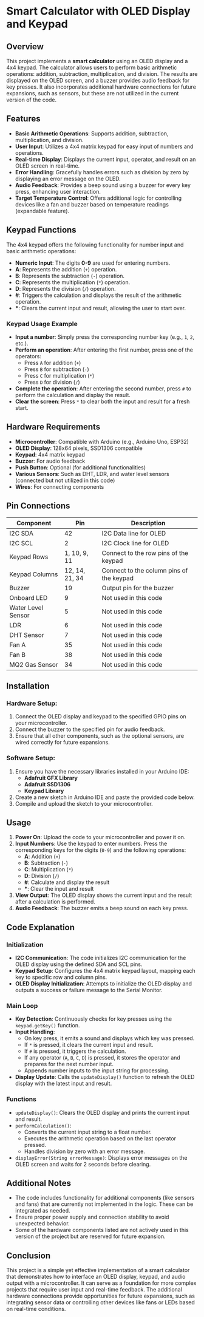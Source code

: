 # Smart Calculator with OLED Display and Keypad

## Overview
This project implements a **smart calculator** using an OLED display and a 4x4 keypad. The calculator allows users to perform basic arithmetic operations: addition, subtraction, multiplication, and division. The results are displayed on the OLED screen, and a buzzer provides audio feedback for key presses. It also incorporates additional hardware connections for future expansions, such as sensors, but these are not utilized in the current version of the code.

## Features
- **Basic Arithmetic Operations**: Supports addition, subtraction, multiplication, and division.
- **User Input**: Utilizes a 4x4 matrix keypad for easy input of numbers and operations.
- **Real-time Display**: Displays the current input, operator, and result on an OLED screen in real-time.
- **Error Handling**: Gracefully handles errors such as division by zero by displaying an error message on the OLED.
- **Audio Feedback**: Provides a beep sound using a buzzer for every key press, enhancing user interaction.
- **Target Temperature Control**: Offers additional logic for controlling devices like a fan and buzzer based on temperature readings (expandable feature).

## Keypad Functions
The 4x4 keypad offers the following functionality for number input and basic arithmetic operations:
- **Numeric Input**: The digits **0-9** are used for entering numbers.
- **A**: Represents the addition (`+`) operation.
- **B**: Represents the subtraction (`-`) operation.
- **C**: Represents the multiplication (`*`) operation.
- **D**: Represents the division (`/`) operation.
- **#**: Triggers the calculation and displays the result of the arithmetic operation.
- **\***: Clears the current input and result, allowing the user to start over.

### Keypad Usage Example
- **Input a number**: Simply press the corresponding number key (e.g., `1`, `2`, etc.).
- **Perform an operation**: After entering the first number, press one of the operators:
  - Press `A` for addition (`+`)
  - Press `B` for subtraction (`-`)
  - Press `C` for multiplication (`*`)
  - Press `D` for division (`/`)
- **Complete the operation**: After entering the second number, press `#` to perform the calculation and display the result.
- **Clear the screen**: Press `*` to clear both the input and result for a fresh start.

## Hardware Requirements
- **Microcontroller**: Compatible with Arduino (e.g., Arduino Uno, ESP32)
- **OLED Display**: 128x64 pixels, SSD1306 compatible
- **Keypad**: 4x4 matrix keypad
- **Buzzer**: For audio feedback
- **Push Button**: Optional (for additional functionalities)
- **Various Sensors**: Such as DHT, LDR, and water level sensors (connected but not utilized in this code)
- **Wires**: For connecting components

## Pin Connections
| Component         | Pin       | Description                        |
|-------------------|-----------|------------------------------------|
| I2C SDA           | 42        | I2C Data line for OLED             |
| I2C SCL           | 2         | I2C Clock line for OLED            |
| Keypad Rows       | 1, 10, 9, 11 | Connect to the row pins of the keypad |
| Keypad Columns    | 12, 14, 21, 34 | Connect to the column pins of the keypad |
| Buzzer            | 19        | Output pin for the buzzer          |
| Onboard LED       | 9         | Not used in this code              |
| Water Level Sensor| 5         | Not used in this code              |
| LDR               | 6         | Not used in this code              |
| DHT Sensor        | 7         | Not used in this code              |
| Fan A             | 35        | Not used in this code              |
| Fan B             | 38        | Not used in this code              |
| MQ2 Gas Sensor    | 34        | Not used in this code              |

## Installation

### Hardware Setup:
1. Connect the OLED display and keypad to the specified GPIO pins on your microcontroller.
2. Connect the buzzer to the specified pin for audio feedback.
3. Ensure that all other components, such as the optional sensors, are wired correctly for future expansions.

### Software Setup:
1. Ensure you have the necessary libraries installed in your Arduino IDE:
    - **Adafruit GFX Library**
    - **Adafruit SSD1306**
    - **Keypad Library**
2. Create a new sketch in Arduino IDE and paste the provided code below.
3. Compile and upload the sketch to your microcontroller.

## Usage
1. **Power On**: Upload the code to your microcontroller and power it on.
2. **Input Numbers**: Use the keypad to enter numbers. Press the corresponding keys for the digits (`0-9`) and the following operations:
   - **A**: Addition (`+`)
   - **B**: Subtraction (`-`)
   - **C**: Multiplication (`*`)
   - **D**: Division (`/`)
   - **#**: Calculate and display the result
   - **\***: Clear the input and result
3. **View Output**: The OLED display shows the current input and the result after a calculation is performed.
4. **Audio Feedback**: The buzzer emits a beep sound on each key press.

## Code Explanation

### Initialization
- **I2C Communication**: The code initializes I2C communication for the OLED display using the defined SDA and SCL pins.
- **Keypad Setup**: Configures the 4x4 matrix keypad layout, mapping each key to specific row and column pins.
- **OLED Display Initialization**: Attempts to initialize the OLED display and outputs a success or failure message to the Serial Monitor.

### Main Loop
- **Key Detection**: Continuously checks for key presses using the `keypad.getKey()` function.
- **Input Handling**:
  - On key press, it emits a sound and displays which key was pressed.
  - If `*` is pressed, it clears the current input and result.
  - If `#` is pressed, it triggers the calculation.
  - If any operator (`A`, `B`, `C`, `D`) is pressed, it stores the operator and prepares for the next number input.
  - Appends number inputs to the input string for processing.
- **Display Update**: Calls the `updateDisplay()` function to refresh the OLED display with the latest input and result.

### Functions
- `updateDisplay()`: Clears the OLED display and prints the current input and result.
- `performCalculation()`:
  - Converts the current input string to a float number.
  - Executes the arithmetic operation based on the last operator pressed.
  - Handles division by zero with an error message.
- `displayError(String errorMessage)`: Displays error messages on the OLED screen and waits for 2 seconds before clearing.

## Additional Notes
- The code includes functionality for additional components (like sensors and fans) that are currently not implemented in the logic. These can be integrated as needed.
- Ensure proper power supply and connection stability to avoid unexpected behavior.
- Some of the hardware components listed are not actively used in this version of the project but are reserved for future expansion.

## Conclusion
This project is a simple yet effective implementation of a smart calculator that demonstrates how to interface an OLED display, keypad, and audio output with a microcontroller. It can serve as a foundation for more complex projects that require user input and real-time feedback. The additional hardware connections provide opportunities for future expansions, such as integrating sensor data or controlling other devices like fans or LEDs based on real-time conditions.
